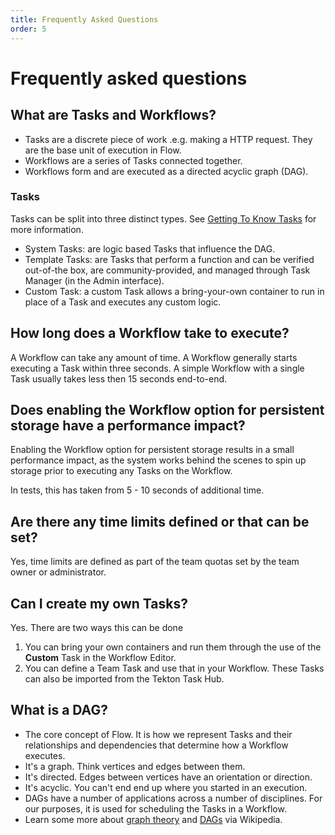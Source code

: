 ```yaml
---
title: Frequently Asked Questions
order: 5
---
```


# Frequently asked questions

## What are Tasks and Workflows?

- Tasks are a discrete piece of work .e.g. making a HTTP request. They are the base unit of execution in Flow.
- Workflows are a series of Tasks connected together.
- Workflows form and are executed as a directed acyclic graph (DAG).

### Tasks

Tasks can be split into three distinct types. See [Getting To Know Tasks](../fundamentals/tasks) for more information.

- System Tasks: are logic based Tasks that influence the DAG.
- Template Tasks: are Tasks that perform a function and can be verified out-of-the box, are community-provided, and managed through Task Manager (in the Admin interface).
- Custom Task: a custom Task allows a bring-your-own container to run in place of a Task and executes any custom logic.

## How long does a Workflow take to execute?

A Workflow can take any amount of time. A Workflow generally starts executing a Task within three seconds. A simple Workflow with a single Task usually takes less then 15 seconds end-to-end.

## Does enabling the Workflow option for persistent storage have a performance impact?

Enabling the Workflow option for persistent storage results in a small performance impact, as the system works behind the scenes to spin up storage prior to executing any Tasks on the Workflow.

In tests, this has taken from 5 - 10 seconds of additional time.

## Are there any time limits defined or that can be set?

Yes, time limits are defined as part of the team quotas set by the team owner or administrator.

## Can I create my own Tasks?

Yes. There are two ways this can be done

1. You can bring your own containers and run them through the use of the **Custom** Task in the Workflow Editor.
2. You can define a Team Task and use that in your Workflow. These Tasks can also be imported from the Tekton Task Hub.

## What is a DAG?

- The core concept of Flow. It is how we represent Tasks and their relationships and dependencies that determine how a Workflow executes.
- It's a graph. Think vertices and edges between them.
- It's directed. Edges between vertices have an orientation or direction.
- It's acyclic. You can't end end up where you started in an execution.
- DAGs have a number of applications across a number of disciplines. For our purposes, it is used for scheduling the Tasks in a Workflow.
- Learn some more about [graph theory](https://en.wikipedia.org/wiki/Graph_theory) and [DAGs](https://en.wikipedia.org/wiki/Directed_acyclic_graph) via Wikipedia.
